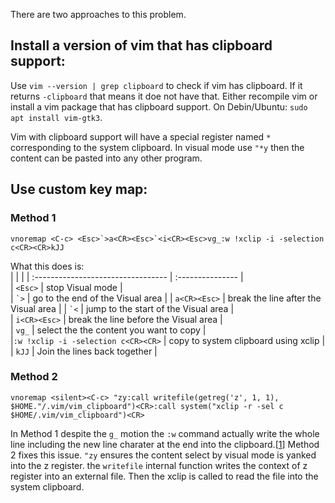 There are two approaches to this problem.

## Install a version of vim that has clipboard support:
Use `vim --version | grep clipboard` to check if vim has clipboard. If it returns `-clipboard` that means it doe not have that. Either recompile vim or install a vim package that has clipboard support. On Debin/Ubuntu: `sudo apt install vim-gtk3`.

Vim with clipboard support will have a special register named `*` corresponding to the system clipboard. In visual mode use `"*y` then the content can be pasted into any other program.


## Use custom key map:

### Method 1
```
vnoremap <C-c> <Esc>`>a<CR><Esc>`<i<CR><Esc>vg_:w !xclip -i -selection c<CR><CR>kJJ
```
What this does is:  
| | |
| :--------------------------------- | :--------------- |  
| `<Esc>`                            | stop Visual mode |  
| `` `> ``                           | go to the end of the Visual area |
| `a<CR><Esc>`                       | break the line after the Visual area | 
| `` `< ``		                       | jump to the start of the Visual area |  
| `i<CR><Esc>`                       | break the line before the Visual area |  
| `vg_`				                       | select the the content you want to copy |   
|`:w !xclip -i -selection c<CR><CR>` | copy to system clipboard using xclip |  
| `kJJ`					                     | Join the lines back together |  

### Method 2
```vim
vnoremap <silent><C-c> "zy:call writefile(getreg('z', 1, 1), $HOME."/.vim/vim_clipboard")<CR>:call system("xclip -r -sel c $HOME/.vim/vim_clipboard")<CR>
```
In Method 1 despite the `g_` motion the `:w` command actually write the whole line including the new line charater at the end into the clipboard.[[1]] Method 2 fixes this issue. `"zy` ensures the content select by visual mode is yanked into the z register. the `writefile` internal function writes the context of z register into an external file. Then the xclip is called to read the file into the system clipboard. 

[1]: https://vimhelp.org/visual.txt.html#visual-examples
